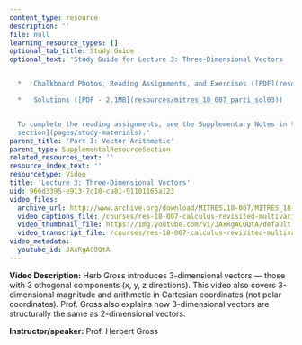 ```yaml
---
content_type: resource
description: ''
file: null
learning_resource_types: []
optional_tab_title: Study Guide
optional_text: 'Study Guide for Lecture 3: Three-Dimensional Vectors


  *   Chalkboard Photos, Reading Assignments, and Exercises ([PDF](resources/mitres_18_007_parti_lec03))

  *   Solutions ([PDF - 2.1MB](resources/mitres_18_007_parti_sol03))


  To complete the reading assignments, see the Supplementary Notes in the [Study Materials
  section](pages/study-materials).'
parent_title: 'Part I: Vector Arithmetic'
parent_type: SupplementalResourceSection
related_resources_text: ''
resource_index_text: ''
resourcetype: Video
title: 'Lecture 3: Three-Dimensional Vectors'
uid: 966d3395-e913-7c18-ca81-91101165a123
video_files:
  archive_url: http://www.archive.org/download/MITRES.18-007/MITRES_18-007_Part1_lec3_300k.mp4
  video_captions_file: /courses/res-18-007-calculus-revisited-multivariable-calculus-fall-2011/693ce66ca7715942a0278991081fe3bb_JAxRgACOQtA.vtt
  video_thumbnail_file: https://img.youtube.com/vi/JAxRgACOQtA/default.jpg
  video_transcript_file: /courses/res-18-007-calculus-revisited-multivariable-calculus-fall-2011/dcdb5cdeddf5ea710905c037fecdfd51_JAxRgACOQtA.pdf
video_metadata:
  youtube_id: JAxRgACOQtA
---
```


**Video Description:** Herb Gross introduces 3-dimensional vectors — those with 3 othogonal components (x, y, z directions). This video also covers 3-dimensional magnitude and arithmetic in Cartesian coordinates (not polar coordinates). Prof. Gross also explains how 3-dimensional vectors are structurally the same as 2-dimensional vectors.

**Instructor/speaker:** Prof. Herbert Gross